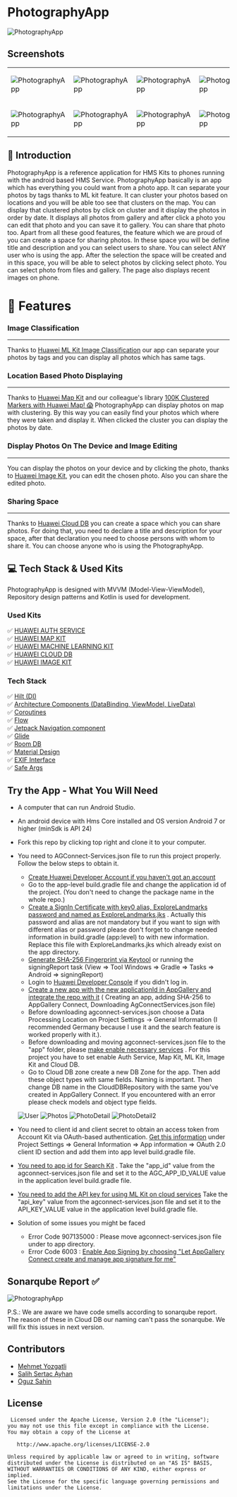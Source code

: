 # PhotographyApp

![PhotographyApp](art/all_features.gif)

## Screenshots

<table>
<tr>
<td>

![PhotographyApp](art/Screenshot_1.png)</td>

<td>

![PhotographyApp](art/Screenshot_2.png)</td>

<td>

![PhotographyApp](art/Screenshot_3.png)</td>

<td>

![PhotographyApp](art/Screenshot_4.png)</td></tr>

<tr>
<td>

![PhotographyApp](art/Screenshot_5.png)</td>

<td>

![PhotographyApp](art/Screenshot_6.png)</td>

<td>

![PhotographyApp](art/Screenshot_7.png)</td>

<td>

![PhotographyApp](art/Screenshot_8.png)</td></tr>

</table>

## 📔 Introduction

PhotographyApp is a reference application for HMS Kits to phones running with the android based HMS
Service. PhotographyApp basically is an app which has everything you could want from a photo app. It
can separate your photos by tags thanks to ML kit feature. It can cluster your photos based on
locations and you will be able too see that clusters on the map. You can display that clustered
photos by click on cluster and it display the photos in order by date. It displays all photos from
gallery and after click a photo you can edit that photo and you can save it to gallery. You can
share that photo too. Apart from all these good features, the feature which we are proud of you can
create a space for sharing photos. In these space you will be define title and description and you
can select users to share. You can select ANY user who is using the app. After the selection the
space will be created and in this space, you will be able to select photos by clicking select photo.
You can select photo from files and gallery. The page also displays recent images on phone.

# 📱 Features

### Image Classification

-----
Thanks
to [Huawei ML Kit Image Classification](https://developer.huawei.com/consumer/en/doc/development/hiai-Guides/image-classification-0000001050040095)
our app can separate your photos by tags and you can display all photos which has same tags.

### Location Based Photo Displaying

-----
Thanks to [Huawei Map Kit](https://developer.huawei.com/consumer/en/hms/huawei-MapKit/) and our
colleague's library
[100K Clustered Markers with Huawei Map! 😱](https://medium.com/huawei-developers/100k-clustered-markers-with-huawei-map-ffcba4168727)
PhotographyApp can display photos on map with clustering. By this way you can easily find your
photos which where they were taken and display it. When clicked the cluster you can display the
photos by date.

### Display Photos On The Device and Image Editing

-----
You can display the photos on your device and by clicking the photo, thanks to [Huawei Image Kit](https://developer.huawei.com/consumer/en/doc/development/Media-Guides/service-introduction-0000001050199011/), you can edit the chosen photo. Also you can share the
edited photo.

### Sharing Space

-----
Thanks to [Huawei Cloud DB](https://developer.huawei.com/consumer/en/agconnect/cloud-base/)
you can create a space which you can share photos. For doing that, you need to declare a title and
description for your space, after that declaration you need to choose persons with whom to share it.
You can choose anyone who is using the PhotographyApp.

## 💻 Tech Stack & Used Kits

PhotographyApp is designed with MVVM (Model-View-ViewModel), Repository design patterns and Kotlin
is used for development.

### Used Kits

✅ [HUAWEI AUTH SERVICE](https://developer.huawei.com/consumer/en/agconnect/auth-service/) \
✅ [HUAWEI MAP KIT](https://developer.huawei.com/consumer/en/hms/huawei-MapKit/) \
✅ [HUAWEI MACHINE LEARNING KIT](https://developer.huawei.com/consumer/en/hms/huawei-mlkit/) \
✅ [HUAWEI CLOUD DB](https://developer.huawei.com/consumer/en/agconnect/cloud-base/) \
✅ [HUAWEI IMAGE KIT](https://developer.huawei.com/consumer/en/hms/huawei-imagekit/)

### Tech Stack

✅ [Hilt (DI)](https://developer.android.com/training/dependency-injection/hilt-android)     \
✅ [Architecture Components (DataBinding, ViewModel, LiveData)](https://developer.android.com/topic/libraries/architecture/viewmodel)     \
✅ [Coroutines](https://developer.android.com/kotlin/coroutines)     \
✅ [Flow](https://developer.android.com/kotlin/flow)     \
✅ [Jetpack Navigation component](https://developer.android.com/guide/navigation)     \
✅ [Glide](https://github.com/bumptech/glide)     \
✅ [Room DB](https://developer.android.com/training/data-storage/room) \
✅ [Material Design](https://material.io/develop/android)  \
✅ [EXIF Interface](https://developer.android.com/reference/android/media/ExifInterface) \
✅ [Safe Args](https://developer.android.com/guide/navigation/navigation-pass-data)

## Try the App - What You Will Need

- A computer that can run Android Studio.
- An android device with Hms Core installed and OS version Android 7 or higher (minSdk is API 24)
- Fork this repo by clicking top right and clone it to your computer.
- You need to AGConnect-Services.json file to run this project properly. Follow the below steps to
  obtain it.
    - [Create Huawei Developer Account if you haven't got an account](https://developer.huawei.com/consumer/en/doc/start/10104)
    - Go to the app-level build.gradle file and change the application id of the project. (You don't
      need to change the package name in the whole repo.)
    - [Create a SignIn Certificate with key0 alias, ExploreLandmarks password and named as ExploreLandmarks.jks](https://medium.com/@corruptedkernel/android-creating-a-signing-certificate-keystore-and-signing-your-apk-fa67fdd27cf)
      . Actually this password and alias are not mandatory but if you want to sign with different
      alias or password please don't forget to change needed information in build.gradle (app:level)
      to with new information. Replace this file with ExploreLandmarks.jks which already exist on
      the app directory.
    - [Generate SHA-256 Fingerprint via Keytool](https://medium.com/@corruptedkernel/android-generating-fingerprint-from-a-keystore-jks-file-b624bacd90fd)
      or running the signingReport task (View => Tool Windows => Gradle => Tasks => Android =>
      signingReport)
    - Login to [Huawei Developer Console](https://developer.huawei.com/consumer/en/console) if you
      didn't log in.
    - [Create a new  app with the new applicationId in AppGallery and integrate the repo with it](https://medium.com/huawei-developers/android-integrating-your-apps-with-huawei-hms-core-1f1e2a090e98) (
      Creating an app, adding SHA-256 to AppGallery Connect, Downloading AgConnectServices.json
      file)
    - Before downloading agconnect-services.json choose a Data Processing Location on Project
      Settings -> General Information (I recommended Germany because I use it and the search feature
      is worked properly with it.).
    - Before downloading and moving agconnect-services.json file to the "app" folder,
      please [make enable necessary services](https://developer.huawei.com/consumer/en/doc/distribution/app/agc-help-enabling-service-0000001146598793)
      . For this project you have to set enable Auth Service, Map Kit, ML Kit, Image Kit and Cloud
      DB.
    - Go to Cloud DB zone create a new DB Zone for the app. Then add these object types with same
      fields. Naming is important. Then change DB name in the CloudDBRepository with the same you've
      created in AppGallery Connect. If you encountered with an error please check models and object
      type fields.

  ![User](art/user.png)
  ![Photos](art/photos.png)
  ![PhotoDetail](art/photodetails.png)
  ![PhotoDetail2](art/photodetails_2.png)

- You need to client id and client secret to obtain an access token from Account Kit via OAuth-based
  authentication. [Get this information](https://developer.huawei.com/consumer/en/doc/distribution/app/agc-help-appinfo-0000001100014694)
  under Project Settings => General Information => App information => OAuth 2.0 client ID section
  and add them into app level build.gradle file.
- [You need to app id for Search Kit](https://developer.huawei.com/consumer/en/doc/development/HMSCore-Guides/integrating-sdk-0000001057023645)
  . Take the "app_id" value from the agconnect-services.json file and set it to the AGC_APP_ID_VALUE
  value in the application level build.gradle file.
- [You need to add the API key for using ML Kit on cloud services](https://developer.huawei.com/consumer/en/doc/development/hiai-Guides/add-appgallery-0000001050038080)
  Take the "api_key" value from the agconnect-services.json file and set it to the API_KEY_VALUE
  value in the application level build.gradle file.
- Solution of some issues you might be faced
    - Error Code 907135000 : Please move agconnect-services.json file under to app directory.
    - Error Code
      6003 : [Enable App Signing by choosing "Let AppGallery Connect create and manage app signature for me"](https://developer.huawei.com/consumer/en/doc/development/AppGallery-connect-Guides/agc-appsigning-newapp-0000001052418290)

## Sonarqube Report ✅

![PhotographyApp](art/sonarqube.png)

P.S.: We are aware we have code smells according to sonarqube report. The reason of these in Cloud
DB our naming can't pass the sonarqube. We will fix this issues in next version.

## Contributors

- [Mehmet Yozgatli](https://www.linkedin.com/in/mehmetyozgatlii/)
- [Salih Sertac Ayhan](https://www.linkedin.com/in/srtcayhan/)
- [Oguz Sahin](https://www.linkedin.com/in/oguzsahinn/)

## License

     Licensed under the Apache License, Version 2.0 (the "License");
    you may not use this file except in compliance with the License.
    You may obtain a copy of the License at

       http://www.apache.org/licenses/LICENSE-2.0

    Unless required by applicable law or agreed to in writing, software
    distributed under the License is distributed on an "AS IS" BASIS,
    WITHOUT WARRANTIES OR CONDITIONS OF ANY KIND, either express or implied.
    See the License for the specific language governing permissions and
    limitations under the License.
